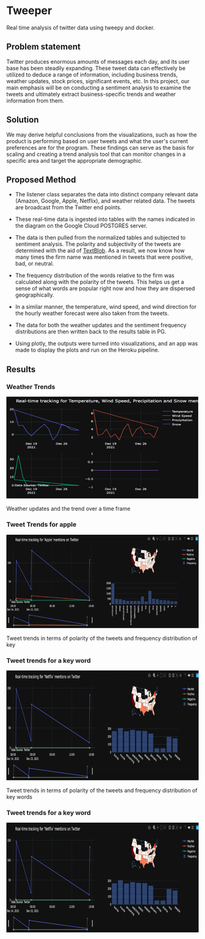 # Tweeper

Real time analysis of twitter data using tweepy and docker. 

## Problem statement
Twitter produces enormous amounts of messages each day, and its user base has been steadily expanding. These tweet data can effectively be utilized to deduce a range of information, including business trends, weather updates, stock prices, significant events, etc. In this project, our main emphasis will be on conducting a sentiment analysis to examine the tweets and ultimately extract business-specific trends and weather information from them.


## Solution
We may derive helpful conclusions from the visualizations, such as how the product is performing based on user tweets and what the user's current preferences are for the program. These findings can serve as the basis for scaling and creating a trend analysis tool that can monitor changes in a specific area and target the appropriate demographic.

## Proposed Method
* The listener class separates the data into distinct company relevant data (Amazon, Google, Apple, Netflix), and weather related data. The tweets are broadcast from the Twitter end points.

* These real-time data is ingested into tables with the names indicated in the diagram on the Google Cloud POSTGRES server.

* The data is then pulled from the normalized tables and subjected to sentiment analysis. The polarity and subjectivity of the tweets are determined with the aid of [TextBlob](https://textblob.readthedocs.io/en/dev/). As a result, we now know how many times the firm name was mentioned in tweets that were positive, bad, or neutral.

* The frequency distribution of the words relative to the firm was calculated along with the polarity of the tweets. This helps us get a sense of what words are popular right now and how they are dispersed geographically.

* In a similar manner, the temperature, wind speed, and wind direction for the hourly weather forecast were also taken from the tweets.

* The data for both the weather updates and the sentiment frequency distributions are then written back to the results table in PG.

* Using plotly, the outputs were turned into visualizations, and an app was made to display the plots and run on the Heroku pipeline.


## Results

### Weather Trends
![Weather Trends](./images/Picture1.png)

Weather updates and the trend over a time frame 



### Tweet Trends for apple
![Tweet Trends for apple](./images/Picture2.png)


Tweet trends in terms of polarity of the tweets and frequency distribution of key 



### Tweet trends for a key word
![Trends for a key word](./images/Picture3.png)

Tweet trends in terms of polarity of the tweets and frequency distribution of key words

### Tweet trends for a key word
![Trends for a key word](./images/Picture3.png)
